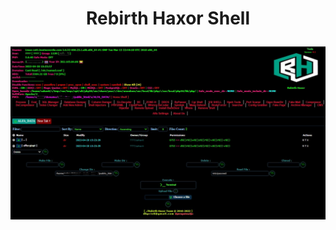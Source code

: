 <h1><p align="center">Rebirth Haxor Shell</p></h1>

<img src="https://raw.githubusercontent.com/1337r0j4n/php-backdoors/main/.img/65.jpeg">
